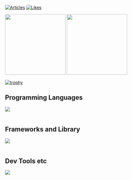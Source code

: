 [![Articles](https://badgen.org/img/zenn/hungry_goat/articles?style=plastic)](https://zenn.dev/hungry_goat)
[![Likes](https://badgen.org/img/zenn/hungry_goat/likes?style=plastic)](https://zenn.dev/hungry_goat)

<p align="left">
  <img src="https://github-readme-stats.vercel.app/api?username=shinya-hara&count_private=true&show_icons=true&theme=dracula" height="200px" />
  <img src="https://github-readme-stats.vercel.app/api/top-langs/?username=shinya-hara&theme=dracula" height="200px" />
</p>

[![trophy](https://github-profile-trophy.vercel.app/?username=shinya-hara&theme=dracula&column=6&margin-w=10&margin-h=10
)](https://github.com/ryo-ma/github-profile-trophy)

## Programming Languages

<img src="https://skillicons.dev/icons?i=ts,nodejs,html,css" /> <br /><br />

## Frameworks and Library

<img src="https://skillicons.dev/icons?i=vue,nuxt,vuetify,react,next,remix,vite,vitest,tailwind,astro,sass,nodejs,express," /> <br /><br />

## Dev Tools etc

<img src="https://skillicons.dev/icons?i=github,githubactions,bitbucket,vscode,aws,figma,sentry," /> <br /><br />
